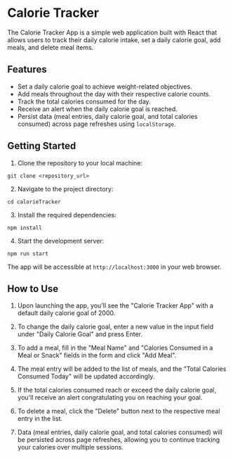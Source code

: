 # Calorie Tracker

The Calorie Tracker App is a simple web application built with React that allows users to track their daily calorie intake, set a daily calorie goal, add meals, and delete meal items.

## Features

- Set a daily calorie goal to achieve weight-related objectives.
- Add meals throughout the day with their respective calorie counts.
- Track the total calories consumed for the day.
- Receive an alert when the daily calorie goal is reached.
- Persist data (meal entries, daily calorie goal, and total calories consumed) across page refreshes using `localStorage`.

## Getting Started

1. Clone the repository to your local machine:
```
git clone <repository_url>
```
2. Navigate to the project directory:
```
cd calorieTracker
```
3. Install the required dependencies:
```
npm install
```
4. Start the development server:
```
npm run start
```


The app will be accessible at `http://localhost:3000` in your web browser.

## How to Use

1. Upon launching the app, you'll see the "Calorie Tracker App" with a default daily calorie goal of 2000.

2. To change the daily calorie goal, enter a new value in the input field under "Daily Calorie Goal" and press Enter.

3. To add a meal, fill in the "Meal Name" and "Calories Consumed in a Meal or Snack" fields in the form and click "Add Meal".

4. The meal entry will be added to the list of meals, and the "Total Calories Consumed Today" will be updated accordingly.

5. If the total calories consumed reach or exceed the daily calorie goal, you'll receive an alert congratulating you on reaching your goal.

6. To delete a meal, click the "Delete" button next to the respective meal entry in the list.

7. Data (meal entries, daily calorie goal, and total calories consumed) will be persisted across page refreshes, allowing you to continue tracking your calories over multiple sessions.